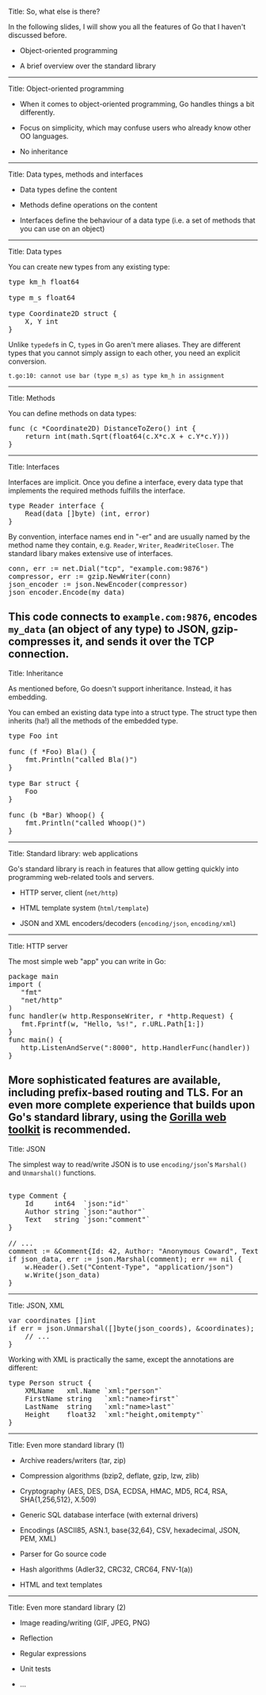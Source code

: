 Title: So, what else is there?

In the following slides, I will show you all the features of Go that I haven't discussed before.

* Object-oriented programming

* A brief overview over the standard library

---
Title: Object-oriented programming

* When it comes to object-oriented programming, Go handles things a bit differently.

* Focus on simplicity, which may confuse users who already know other OO languages.

* No inheritance

---
Title: Data types, methods and interfaces

* Data types define the content

* Methods define operations on the content

* Interfaces define the behaviour of a data type (i.e. a set of methods that you can use on an object)

---
Title: Data types

You can create new types from any existing type:

<pre class="prettyprint" data-lang="go">
type km_h float64

type m_s float64

type Coordinate2D struct {
	X, Y int
}
</pre>

Unlike <code>typedef</code>s in C, <code>type</code>s in Go aren't mere aliases. They are different types
that you cannot simply assign to each other, you need an explicit conversion.

	t.go:10: cannot use bar (type m_s) as type km_h in assignment

---
Title: Methods

You can define methods on data types:

<pre class="prettyprint" data-lang="go">
func (c *Coordinate2D) DistanceToZero() int {
	return int(math.Sqrt(float64(c.X*c.X + c.Y*c.Y)))
}
</pre>

---
Title: Interfaces

Interfaces are implicit. Once you define a interface, every data type that implements the required
methods fulfills the interface.

<pre class="prettyprint" data-lang="go">
type Reader interface {
	Read(data []byte) (int, error)
}
</pre>

By convention, interface names end in "-er" and are usually named by the method name they contain, e.g. `Reader`, `Writer`, `ReadWriteCloser`. The standard libary makes extensive use of interfaces.

<pre class="prettyprint" data-lang="go">
conn, err := net.Dial("tcp", "example.com:9876")
compressor, err := gzip.NewWriter(conn)
json_encoder := json.NewEncoder(compressor)
json_encoder.Encode(my_data)
</pre>

This code connects to `example.com:9876`, encodes `my_data` (an object of any type) to JSON, gzip-compresses it, and sends it over the TCP connection.
---
Title: Inheritance

As mentioned before, Go doesn't support inheritance. Instead, it has embedding.

You can embed an existing data type into a struct type. The struct type then inherits (ha!) all the methods of the embedded type.

<pre class="prettyprint" data-lang="go">
type Foo int

func (f *Foo) Bla() { 
	fmt.Println("called Bla()") 
}

type Bar struct {
	Foo
}

func (b *Bar) Whoop() { 
	fmt.Println("called Whoop()") 
}
</pre>

---
Title: Standard library: web applications

Go's standard library is reach in features that allow getting quickly into programming web-related tools and servers.

* HTTP server, client (`net/http`)

* HTML template system (`html/template`)

* JSON and XML encoders/decoders (`encoding/json`, `encoding/xml`)

---
Title: HTTP server

The most simple web "app" you can write in Go:

<pre class="prettyprint" data-lang="go">
package main
import (
   "fmt"
   "net/http"
)
func handler(w http.ResponseWriter, r *http.Request) { 
   fmt.Fprintf(w, "Hello, %s!", r.URL.Path[1:]) 
}
func main() {
   http.ListenAndServe(":8000", http.HandlerFunc(handler))
}
</pre>

More sophisticated features are available, including prefix-based routing and 
TLS. For an even more complete experience that builds upon Go's standard 
library, using the [Gorilla web toolkit](http://gorilla-web.appspot.com/) is 
recommended.
---
Title: JSON

The simplest way to read/write JSON is to use `encoding/json`'s `Marshal()` and `Unmarshal()` functions.

<pre class="prettyprint" data-lang="go">

type Comment {
	Id     int64  `json:"id"`
	Author string `json:"author"`
	Text   string `json:"comment"`
}

// ...
comment := &Comment{Id: 42, Author: "Anonymous Coward", Text: "First post!!11!"}
if json_data, err := json.Marshal(comment); err == nil {
	w.Header().Set("Content-Type", "application/json")
	w.Write(json_data)
}
</pre>
---
Title: JSON, XML

<pre class="prettyprint" data-lang="go">
var coordinates []int
if err = json.Unmarshal([]byte(json_coords), &coordinates); err == nil {
	// ...
}
</pre>

Working with XML is practically the same, except the annotations are different:

<pre class="prettyprint" data-lang="go">
type Person struct {
	XMLName   xml.Name `xml:"person"`
	FirstName string   `xml:"name>first"`
	LastName  string   `xml:"name>last"`
	Height    float32  `xml:"height,omitempty"`
}
</pre>
---
Title: Even more standard library (1)

* Archive readers/writers (tar, zip)

* Compression algorithms (bzip2, deflate, gzip, lzw, zlib)

* Cryptography (AES, DES, DSA, ECDSA, HMAC, MD5, RC4, RSA, SHA{1,256,512}, X.509)

* Generic SQL database interface (with external drivers)

* Encodings (ASCII85, ASN.1, base{32,64}, CSV, hexadecimal, JSON, PEM, XML)

* Parser for Go source code

* Hash algorithms (Adler32, CRC32, CRC64, FNV-1(a))

* HTML and text templates

---
Title: Even more standard library (2)

* Image reading/writing (GIF, JPEG, PNG)

* Reflection

* Regular expressions

* Unit tests

* ...

